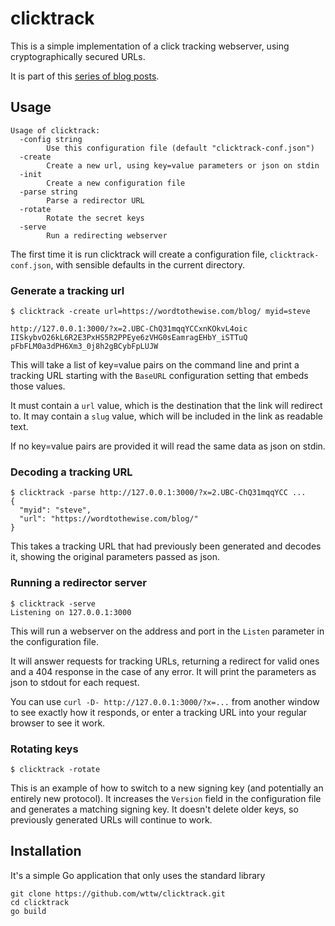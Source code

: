 # clicktrack
This is a simple implementation of a click tracking webserver,
using cryptographically secured URLs.

It is part of this [series of blog posts](https://wordtothewise.com/2019/08/link-tracking-redirectors/).

## Usage

```
Usage of clicktrack:
  -config string
    	Use this configuration file (default "clicktrack-conf.json")
  -create
    	Create a new url, using key=value parameters or json on stdin
  -init
    	Create a new configuration file
  -parse string
    	Parse a redirector URL
  -rotate
    	Rotate the secret keys
  -serve
    	Run a redirecting webserver
```

The first time it is run clicktrack will create a configuration
file, `clicktrack-conf.json`, with sensible defaults in the
current directory.

### Generate a tracking url
```
$ clicktrack -create url=https://wordtothewise.com/blog/ myid=steve

http://127.0.0.1:3000/?x=2.UBC-ChQ31mqqYCCxnKOkvL4oic
IISkybvO26kL6R2E3PxHS5R2PPEye6zVHG0sEamragEHbY_iSTTuQ
pFbFLM0a3dPH6Xm3_0j8h2gBCybFpLUJW

```
This will take a list of key=value pairs on the command line
and print a tracking URL starting with the `BaseURL` configuration
setting that embeds those values.

It must contain a `url` value, which is the destination that
the link will redirect to. It may contain a `slug` value, which
will be included in the link as readable text.

If no key=value pairs are provided it will read the same data
as json on stdin.

### Decoding a tracking URL

```
$ clicktrack -parse http://127.0.0.1:3000/?x=2.UBC-ChQ31mqqYCC ...
{
  "myid": "steve",
  "url": "https://wordtothewise.com/blog/"
}
```
This takes a tracking URL that had previously been generated
and decodes it, showing the original parameters passed as json.

### Running a redirector server
```
$ clicktrack -serve
Listening on 127.0.0.1:3000
```

This will run a webserver on the address and port in the
`Listen` parameter in the configuration file.

It will answer requests for tracking URLs, returning a
redirect for valid ones and a 404 response in the case
of any error. It will print the parameters as json to
stdout for each request.

You can use `curl -D- http://127.0.0.1:3000/?x=...` from
another window to see exactly how it responds, or enter
a tracking URL into your regular browser to see it work.

### Rotating keys
```
$ clicktrack -rotate
```
This is an example of how to switch to a new signing key
(and potentially an entirely new protocol). It increases
the `Version` field in the configuration file and generates
a matching signing key. It doesn't delete older keys, so
previously generated URLs will continue to work.

## Installation

It's a simple Go application that only uses the standard library

```
git clone https://github.com/wttw/clicktrack.git
cd clicktrack
go build
```
